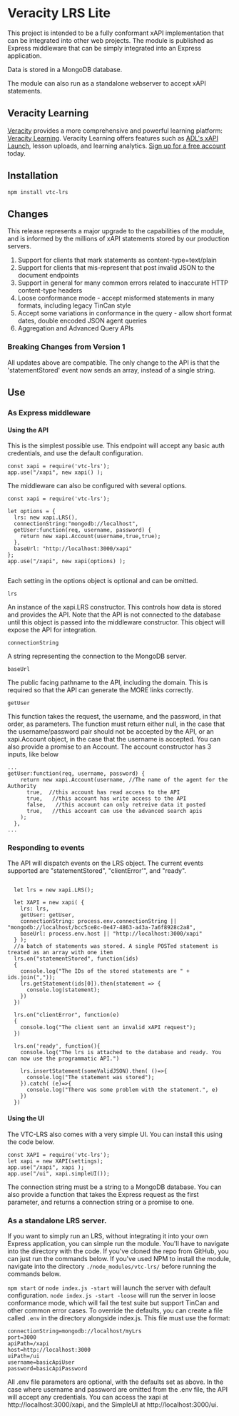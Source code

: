 # Veracity LRS Lite

This project is intended to be a fully conformant xAPI implementation that can be integrated into other web projects. The module is published as Express middleware that can be simply integrated into an Express application. 

Data is stored in a MongoDB database.

The module can also run as a standalone webserver to accept xAPI statements. 

## Veracity Learning
[Veracity](https://veracity.it/) provides a more comprehensive and powerful learning platform: [Veracity Learning](https://lrs.io). Veracity Learning 
offers features such as [ADL's xAPI Launch](https://github.com/adlnet/xapi-launch), lesson uploads, and learning analytics. [Sign up for a free account](https://lrs.io/ui/users/create/) today.

## Installation

`npm install vtc-lrs`

## Changes
This release represents a major upgrade to the capabilities of the module, and is informed by the millions of xAPI statements stored by our production servers. 

1. Support for clients that mark statements as content-type=text/plain
1. Support for clients that mis-represent that post invalid JSON to the document endpoints
1. Support in general for many common errors related to inaccurate HTTP content-type headers
1. Loose conformance mode - accept misformed statements in many formats, including legacy TinCan style
1. Accept some variations in conformance in the query - allow short format dates, double encoded JSON agent queries
1. Aggregation and Advanced Query APIs

### Breaking Changes from Version 1
All updates above are compatible. The only change to the API is that the 'statementStored' event now sends an array, instead of a single string.


## Use

### As Express middleware

#### Using the API 
This is the simplest possible use. This endpoint will accept any basic auth credentials, and use the default configuration.
```
const xapi = require('vtc-lrs');
app.use("/xapi", new xapi() );

```

The middleware can also be configured with several options.
```
const xapi = require('vtc-lrs');

let options = {
  lrs: new xapi.LRS(),  
  connectionString:"mongodb://localhost",
  getUser:function(req, username, password) {
    return new xapi.Account(username,true,true);
  },
  baseUrl: "http://localhost:3000/xapi"
};
app.use("/xapi", new xapi(options) );


```

Each setting in the options object is optional and can be omitted. 

`lrs` 

An instance of the xapi.LRS constructor. This controls how data is stored and provides the API. Note that the API is not connected to the database until this object is passed into the middleware constructor. This object will expose the API for integration.


`connectionString`

A string representing the connection to the MongoDB server. 

`baseUrl`

The public facing pathname to the API, including the domain. This is required so that the API can generate the MORE links correctly.  

`getUser`

This function takes the request, the username, and the password, in that order, as parameters. The function must return either null, in the case that the username/password pair should not be accepted by the API, or an xapi.Account object, in the case that the username is accepted. You can also provide a promise to an Account. The account constructor has 3 inputs, like below

```
...
getUser:function(req, username, password) {
    return new xapi.Account(username, //The name of the agent for the Authority
      true,  //this account has read access to the API
      true,   //this account has write access to the API
      false,   //this account can only retreive data it posted 
      true,   //this account can use the advanced search apis
    ); 
  },
...
```

### Responding to events

The API will dispatch events on the LRS object. The current events supported are "statementStored", "clientError'", and "ready".  
```
  
  let lrs = new xapi.LRS(); 
  
  let XAPI = new xapi( {
    lrs: lrs,
    getUser: getUser,
    connectionString: process.env.connectionString || "mongodb://localhost/bcc5ce8c-0e47-4863-a43a-7a6f8928c2a8",
    baseUrl: process.env.host || "http://localhost:3000/xapi"
  } );
  //a batch of statements was stored. A single POSTed statement is treated as an array with one item  
  lrs.on("statementStored", function(ids)
  {
    console.log("The IDs of the stored statements are " + ids.join(","));
    lrs.getStatement(ids[0]).then(statement => {
      console.log(statement);
    })
  })

  lrs.on("clientError", function(e)
  {
    console.log("The client sent an invalid xAPI request");
  })

  lrs.on('ready', function(){
    console.log("The lrs is attached to the database and ready. You can now use the programmatic API.")

    lrs.insertStatement(someValidJSON).then( ()=>{
      console.log("The statement was stored");
    }).catch( (e)=>{
      console.log("There was some problem with the statement.", e)
    })
  })

```

#### Using the UI

The VTC-LRS also comes with a very simple UI. You can install this using the code below.

```
const XAPI = require('vtc-lrs');
let xapi = new XAPI(settings);
app.use("/xapi", xapi );
app.use("/ui", xapi.simpleUI());
```

The connection string must be a string to a MongoDB database. You can also provide a function that takes the Express request as the first parameter, and returns a connection string or a promise to one. 

### As a standalone LRS server.

If you want to simply run an LRS, without integrating it into your own Express application, you can simple run the module. You'll have to navigate into the directory with the code. If you've cloned the repo from GitHub, you can just run the commands below. If you've used NPM to install the module, navigate into the directory `./node_modules/vtc-lrs/` before running the commands below.

`npm start` or `node index.js -start` will launch the server with default configuration. `node index.js -start -loose` will run the server in loose conformance mode, which will fail the test suite but support TinCan and other common error cases. To override the defaults, you can create a file called `.env` in the directory alongside index.js. This file must use the format:

```
connectionString=mongodb://localhost/myLrs
port=3000
apiPath=/xapi
host=http://localhost:3000
uiPath=/ui
username=basicApiUser
password=basicApiPassword
```

All .env file parameters are optional, with the defaults set as above. In the case where username and password are omitted from the .env file, the API will accept any credentials. You can access the xapi at http://localhost:3000/xapi, and the SimpleUI at http://localhost:3000/ui.
